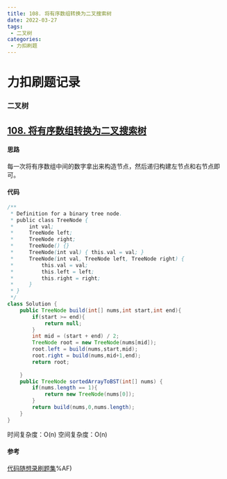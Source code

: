 ```yaml
---
title: 108. 将有序数组转换为二叉搜索树
date: 2022-03-27
tags:
 - 二叉树
categories: 
 - 力扣刷题
---
```


# 力扣刷题记录 
### 二叉树
## [108. 将有序数组转换为二叉搜索树](https://leetcode-cn.com/problems/convert-sorted-array-to-binary-search-tree/)

#### 思路
每一次将有序数组中间的数字拿出来构造节点，然后递归构建左节点和右节点即可。
#### 代码

```java
/**
 * Definition for a binary tree node.
 * public class TreeNode {
 *     int val;
 *     TreeNode left;
 *     TreeNode right;
 *     TreeNode() {}
 *     TreeNode(int val) { this.val = val; }
 *     TreeNode(int val, TreeNode left, TreeNode right) {
 *         this.val = val;
 *         this.left = left;
 *         this.right = right;
 *     }
 * }
 */
class Solution {
    public TreeNode build(int[] nums,int start,int end){
        if(start >= end){
            return null;
        }
        int mid = (start + end) / 2;
        TreeNode root = new TreeNode(nums[mid]);
        root.left = build(nums,start,mid);
        root.right = build(nums,mid+1,end);
        return root;
        
    }
    public TreeNode sortedArrayToBST(int[] nums) {
        if(nums.length == 1){
            return new TreeNode(nums[0]);
        }
        return build(nums,0,nums.length);
    }
}
```
时间复杂度：O(n)
空间复杂度：O(n)

#### 参考
[代码随想录刷题集](https://programmercarl.com/0062.%E4%B8%8D%E5%90%8C%E8%B7%AF%E5%BE%84.html#%E6%80%9D%E8%B7%AF)%AF)
